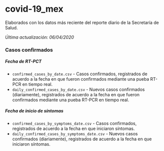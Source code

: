 # covid-19_mex

Elaborados con los datos más reciente del reporte diario de la Secretaría de Salud.

_Última actualización: 06/04/2020_

### Casos confirmados

##### Fecha de RT-PCT
* `confirmed_cases_by_date.csv` - Casos confirmados, registrados de acuerdo a la fecha en que fueron confirmados mediante una pueba RT-PCR en tiempo real.
* `daily_confirmed_cases_by_date.csv` - Nuevos casos confirmados (diariamente), registrados de acuerdo a la fecha en que fueron confirmados mediante una pueba RT-PCR en tiempo real.

##### Fecha de inicio de síntomas
* `confirmed_cases_by_symptoms_date.csv` - Casos confirmados, registrados de acuerdo a la fecha en que iniciaron síntomas.
* `daily_confirmed_cases_by_symptoms_date.csv` - Nuevos casos confirmados (diariamente), registrados de acuerdo a la fecha en que iniciaron síntomas.